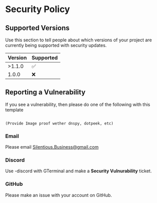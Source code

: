 # Security Policy

## Supported Versions

Use this section to tell people about which versions of your project are
currently being supported with security updates.

| Version | Supported          |
| ------- | ------------------ |
| >1.1.0  | :white_check_mark: |
| 1.0.0   | :x:                |

## Reporting a Vulnerability

If you see a vulnerability, then please do one of the following with this template
```Hello, I have found a security vulnurability in the mod (mod name).

(Provide Image proof wether dnspy, dotpeek, etc)
```

### Email
Please email Silentious.Business@gmail.com

### Discord
Use -discord with GTerminal and make a **Security Vulnurability** ticket.

### GitHub
Please make an issue with your account on GitHub.
